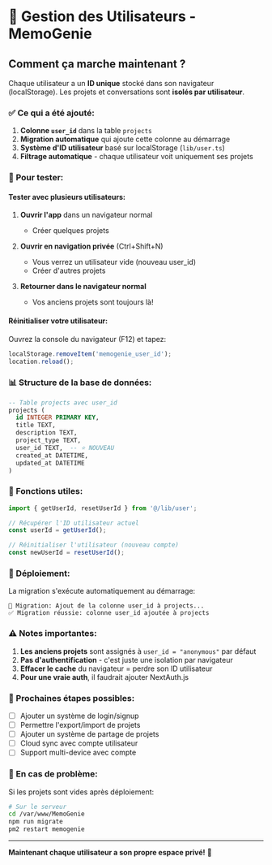 # 🔐 Gestion des Utilisateurs - MemoGenie

## Comment ça marche maintenant ?

Chaque utilisateur a un **ID unique** stocké dans son navigateur (localStorage). Les projets et conversations sont **isolés par utilisateur**.

### ✅ Ce qui a été ajouté:

1. **Colonne `user_id`** dans la table `projects`
2. **Migration automatique** qui ajoute cette colonne au démarrage
3. **Système d'ID utilisateur** basé sur localStorage (`lib/user.ts`)
4. **Filtrage automatique** - chaque utilisateur voit uniquement ses projets

### 🧪 Pour tester:

#### Tester avec plusieurs utilisateurs:

1. **Ouvrir l'app** dans un navigateur normal
   - Créer quelques projets
   
2. **Ouvrir en navigation privée** (Ctrl+Shift+N)
   - Vous verrez un utilisateur vide (nouveau user_id)
   - Créer d'autres projets
   
3. **Retourner dans le navigateur normal**
   - Vos anciens projets sont toujours là!

#### Réinitialiser votre utilisateur:

Ouvrez la console du navigateur (F12) et tapez:
```javascript
localStorage.removeItem('memogenie_user_id');
location.reload();
```

### 📊 Structure de la base de données:

```sql
-- Table projects avec user_id
projects (
  id INTEGER PRIMARY KEY,
  title TEXT,
  description TEXT,
  project_type TEXT,
  user_id TEXT,  -- ⭐ NOUVEAU
  created_at DATETIME,
  updated_at DATETIME
)
```

### 🔧 Fonctions utiles: 

```typescript
import { getUserId, resetUserId } from '@/lib/user';

// Récupérer l'ID utilisateur actuel
const userId = getUserId();

// Réinitialiser l'utilisateur (nouveau compte)
const newUserId = resetUserId();
```

### 🚀 Déploiement:

La migration s'exécute automatiquement au démarrage:
```
🔄 Migration: Ajout de la colonne user_id à projects...
✅ Migration réussie: colonne user_id ajoutée à projects
```

### ⚠️ Notes importantes:

1. **Les anciens projets** sont assignés à `user_id = "anonymous"` par défaut
2. **Pas d'authentification** - c'est juste une isolation par navigateur
3. **Effacer le cache** du navigateur = perdre son ID utilisateur
4. **Pour une vraie auth**, il faudrait ajouter NextAuth.js

### 🎯 Prochaines étapes possibles:

- [ ] Ajouter un système de login/signup
- [ ] Permettre l'export/import de projets
- [ ] Ajouter un système de partage de projets
- [ ] Cloud sync avec compte utilisateur
- [ ] Support multi-device avec compte

### 🐛 En cas de problème:

Si les projets sont vides après déploiement:
```bash
# Sur le serveur
cd /var/www/MemoGenie
npm run migrate
pm2 restart memogenie
```

---

**Maintenant chaque utilisateur a son propre espace privé!** 🎉

